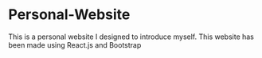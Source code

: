 # Personal-Website
This is a personal website I designed to introduce myself. This website has been made using React.js and Bootstrap
